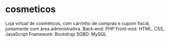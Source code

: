 # cosmeticos
Loja virtual de cosméticos, com carrinho de compras e cupom fiscal, juntamente com área administrativa.
Back-end: PHP
Front-end: HTML, CSS, JavaScript
Framework: Bootstrap
SGBD: MySQL
